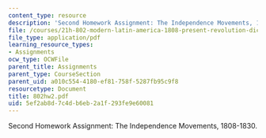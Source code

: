 ```yaml
---
content_type: resource
description: 'Second Homework Assignment: The Independence Movements, 1808-1830.'
file: /courses/21h-802-modern-latin-america-1808-present-revolution-dictatorship-democracy-spring-2005/5ef2ab8d7c4db6eb2a1f293fe9e60081_802hw2.pdf
file_type: application/pdf
learning_resource_types:
- Assignments
ocw_type: OCWFile
parent_title: Assignments
parent_type: CourseSection
parent_uid: a010c554-4180-ef81-758f-5287fb95c9f8
resourcetype: Document
title: 802hw2.pdf
uid: 5ef2ab8d-7c4d-b6eb-2a1f-293fe9e60081
---
```

Second Homework Assignment: The Independence Movements, 1808-1830.

